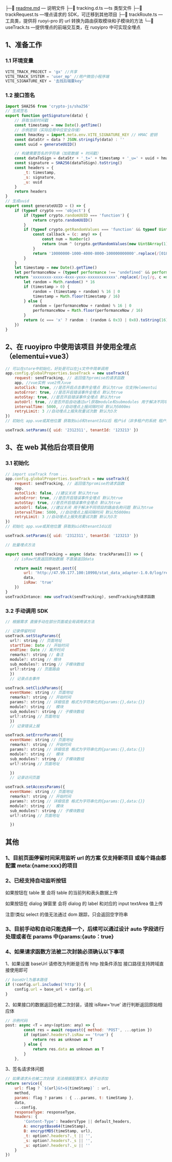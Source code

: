 ├─📄 [readme.md](http://readme.md/) — 说明文件
├─📄 tracking.d.ts —ts 类型文件
├─📄 trackRequest.ts —埋点请求的 SDK，可迁移到其他项目
├─📄 trackRoute.ts —工具类，提供将 ruoyi-pro 的 url 转换为路由获取模块和子模块的方法
└─📄 useTrack.ts —提供埋点的前端交互类，在 ruoyipro 中可实现全埋点

## 1、准备工作

### 1.1 环境变量

```jsx
VITE_TRACK_PROJECT = 'gx' //共享
VITE_TRACK_SYSTEM = 'user_mp' //用户微信小程序端
VITE_SIGNATURE_KEY = '去找后端要key'
```

### 1.2 接口签名

```jsx
import SHA256 from 'crypto-js/sha256'
// 生成签名
export function getSignature(data) {
	// 获取当前时间戳
	const timestamp = new Date().getTime()
	// 示例密钥（实际应用中应安全存储）
	const hmacKey = import.meta.env.VITE_SIGNATURE_KEY // HMAC 密钥
	const dataStr = data ? JSON.stringify(data) : ''
	const uuid = generateUUID()

	// 构建需要签名的字符串（加密数据 + 时间戳）
	const dataToSign = dataStr + '_t=' + timestamp + '_u=' + uuid + hmacKey
	const signature = SHA256(dataToSign).toString()
	const headers = {
		_t: timestamp,
		_s: signature,
		_u: uuid
	}
	return headers
}
// 生成uuid
export const generateUUID = () => {
	if (typeof crypto === 'object') {
		if (typeof crypto.randomUUID === 'function') {
			return crypto.randomUUID()
		}
		if (typeof crypto.getRandomValues === 'function' && typeof Uint8Array === 'function') {
			const callback = (c: any) => {
				const num = Number(c)
				return (num ^ (crypto.getRandomValues(new Uint8Array(1))[0] & (15 >> (num / 4)))).toString(16)
			}
			return '10000000-1000-4000-8000-100000000000'.replace(/[018]/g, callback)
		}
	}
	let timestamp = new Date().getTime()
	let performanceNow = (typeof performance !== 'undefined' && performance.now && performance.now() * 1000) || 0
	return 'xxxxxxxx-xxxx-4xxx-yxxx-xxxxxxxxxxxx'.replace(/[xy]/g, c => {
		let random = Math.random() * 16
		if (timestamp > 0) {
			random = (timestamp + random) % 16 | 0
			timestamp = Math.floor(timestamp / 16)
		} else {
			random = (performanceNow + random) % 16 | 0
			performanceNow = Math.floor(performanceNow / 16)
		}
		return (c === 'x' ? random : (random & 0x3) | 0x8).toString(16)
	})
}
```

## 2、在 ruoyipro 中使用该项目 并使用全埋点（elementui+vue3）

```jsx
// 可以在store中初始化，好处是可以在js文件中简单调用
app.config.globalProperties.$useTrack = new useTrack({
	request: sendTracking, // 返回值为promise的请求函数
	app, //vue实例 vue2传入vue
	autoClick: true, //是否开启点击事件全埋点 默认为true 仅支持elementui
	autoError: true, //是否开启错误事件全埋点 默认为true
	autoStay: true, //是否开启错误事件全埋点 默认为true
	autoUrl: true, //是否开启自动通过url获取module和submodules 用于解决不同项目的路由名称问题 默认为true
	intervalTime: 5000, //自动埋点上报间隔时间 默认为5000ms
	retryLimit: 3 //自动埋点上报失败重试次数 默认为3次
})
// 初始化 app.vue或其他位置 获取到uid和tenantId以后 租户id（非多租户的系统 租户id统一为0）

useTrack.setParams({ uid: '2312311', tenantId: '123213' })
```

## 3、在 web 其他后台项目使用

### 3.1 初始化

```jsx
// import useTrack from ...
app.config.globalProperties.$useTrack = new useTrack({
	request: sendTracking, // 返回值为promise的请求函数
	app,
	autoClick: false, //建议关闭 默认为true
	autoError: true, //是否开启错误事件全埋点 默认为true
	autoStay: true, //是否开启错误事件全埋点 默认为true
	autoUrl: false, //建议关闭 用于解决不同项目的路由名称问题 默认为true
	intervalTime: 5000, //自动埋点上报间隔时间 默认为5000ms
	retryLimit: 3 //自动埋点上报失败重试次数 默认为3次
})
// 初始化 app.vue或其他位置 获取到uid和tenantId以后

useTrack.setParams({ uid: '2312311', tenantId: '123213' })
```

```jsx
// 批量埋点方法

export const sendTracking = async (data: trackParams[]) => {
	// isRaw代表返回原始数据 不直接返回data

	return await request.post({
		url: 'http://47.99.177.100:10998/stat_data_adapter-1.0.0/log/reportOperationLog',
		data,
		isRaw: 'true'
	})
}
useTrackIntance: new useTrack(sendTracking), sendTracking为请求函数
```

### 3.2 手动调用 SDK

```jsx
// 根据需求 直接手动在部分页面或全局调用该方法

// 记录停留时间
useTrack.setStayParams({
  url?: string // 页面地址
  startTime: Date // 开始时间
  endTime: Date // 离开时间
  remarks?: string // 备注
  module?: string // 模块
  sub_modules?: string // 子模块数组
  url?:string // 页面路由
  })
  // 记录点击事件

useTrack.setClickParams({
  eventName: string // 页面地址
  remarks?: string // 开始时间
  params?: string // 详细信息 格式为字符串化的{params:{},data:{}}
  module?: string //  模块
  sub_modules?: string // 子模块数组
  url?:string // 页面地址
  })
  // 记录错误上报

useTrack.setErrorParams({
  eventName: string // 页面地址
  remarks?: string // 开始时间
  params?: string // 详细信息 格式为字符串化的{params:{},data:{}}
  module?: string //  模块
  sub_modules?: string // 子模块数组
  url?:string // 页面地址

  })
  // 记录访问页面

useTrack.setAccessParams({
  eventName: string // 页面地址
  remarks?: string // 开始时间
  params?: string // 详细信息 格式为字符串化的{params:{},data:{}}
  module?: string //  模块
  sub_modules?: string // 子模块数组
  url?:string // 页面地址

  })

```

## 其他

### 1、目前页面停留时间采用监听 url 的方案 仅支持新项目 或每个路由都配置 meta:{name:xxx}的项目

### 2、已经支持自动监听按钮

如果按钮在 table 里 会将 table 的当前列和表头数据上传

如果按钮在 dialog 弹窗里 会将 dialog 的 label 和对应的 input textArea 值上传

注意!类似 select 的值无法通过 dom 跟踪，只会返回空字符串

### 3、目前手动和自动只能选择一个，后续可以通过设计 auto 字段进行处理或者在 params 中{params:{auto：true}

### 4、如果请求函数方法被二次封装必须确认以下事项

1、如果设置 baseUrl 请修改为判断是否有 http 按条件添加 接口路径支持跨域直接使用即可

```jsx
// baseUrl为基本路径
if (!config.url.includes('http')) {
	config.url = base_url + config.url
}
```

2、如果接口的数据返回也被二次封装，请按 isRaw=’true’ 进行判断返回原始相应体

```jsx
// 示例代码
post: async <T = any>(option: any) => {
		const res = await request({ method: 'POST', ...option })
		if (option?.headers?.isRaw == 'true') {
			return res as unknown as T
		} else {
			return res.data as unknown as T
		}
	},
```

3、签名请求体问题

```jsx
// 如果请求头也被二次封装 无法根据配置写入 请手动添加
return service({
	url: flag ? `${url}&t=${timeStamp}` : url,
	method,
	params: flag ? params : { ...params, t: timeStamp },
	data,
	...config,
	responseType: responseType,
	headers: {
		'Content-Type': headersType || default_headers,
		A: encryptBase64(timeStamp),
		B: encryptMD5(timeStamp, url),
		_t: option?.headers?._t || '',
		_s: option?.headers?._s || '',
		_u: option?.headers?._u || ''
	}
})
```
